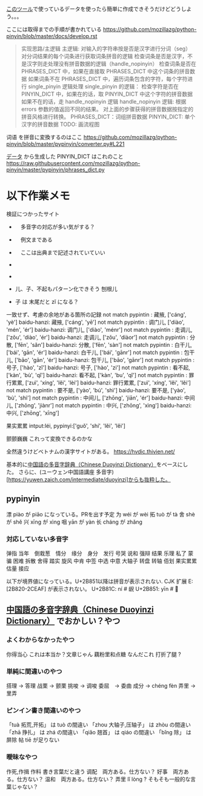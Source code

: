 [このツール](https://github.com/mozillazg/python-pinyin)で使っているデータを使ったら簡単に作成できそうだけどどうしよう。。。


ここには取得までの手順が書かれている
https://github.com/mozillazg/python-pinyin/blob/master/docs/develop.rst

> 实现思路/主逻辑
主逻辑:
对输入的字符串按是否是汉字进行分词（seg）
对分词结果的每个词条进行获取词条拼音的逻辑
检查词条是否是汉字，不是汉字则走处理没有拼音数据的逻辑（handle_nopinyin）
检查词条是否在 PHRASES_DICT 中，如果在直接取 PHRASES_DICT 中这个词条的拼音数据
如果词条不在 PHRASES_DICT 中，遍历词条包含的字符，每个字符进行 single_pinyin 逻辑处理
single_pinyin 的逻辑：
检查字符是否在 PINYIN_DICT 中，如果在的话，取 PINYIN_DICT 中这个字符的拼音数据
如果不在的话，走 handle_nopinyin 逻辑
handle_nopinyin 逻辑: 根据 errors 参数的值返回不同的结果。
对上面的步骤获得的拼音数据按指定的拼音风格进行转换。
PHRASES_DICT：词组拼音数据
PINYIN_DICT: 单个汉字的拼音数据
TODO: 画流程图


词语 を拼音に変換するのはここ
https://github.com/mozillazg/python-pinyin/blob/master/pypinyin/converter.py#L221

[データ](https://github.com/mozillazg/pinyin-data/tree/master) から生成した PINYIN_DICT はこれのこと
https://raw.githubusercontent.com/mozillazg/python-pinyin/master/pypinyin/phrases_dict.py





# 以下作業メモ
検証につかったサイト
- [](https://zhongwenzhuanpinyin.51240.com/)　多音字の対応が多い気がする？
- [](https://hanyu.baidu.com/)　例文まである
- [](http://www.cihai123.com/)　ここは出典まで記述されていていい
- [](https://cjjc.weblio.jp/content/%E5%88%92)
- [](https://www.zdic.net/)


- 儿、子、不起もパターン化できそう
刨根儿
- 子 は 末尾だと zǐ になる？

一致せず、考慮の余地がある箇所の記録
not match
pypintin   : 藏掖, ['cáng', 'yè']
baidu-hanzi: 藏掖, ['cáng', 'yē']
not match
pypintin   : 调门儿, ['diào', 'mén', 'ér']
baidu-hanzi: 调门儿, ['diào', 'ménr']
not match
pypintin   : 走调儿, ['zǒu', 'diào', 'ér']
baidu-hanzi: 走调儿, ['zǒu', 'diàor']
not match
pypintin   : 分散, ['fēn', 'sǎn']
baidu-hanzi: 分散, ['fēn', 'sàn']
not match
pypintin   : 白干儿, ['bái', 'gān', 'ér']
baidu-hanzi: 白干儿, ['bái', 'gānr']
not match
pypintin   : 包干儿, ['bāo', 'gān', 'ér']
baidu-hanzi: 包干儿, ['bāo', 'gānr']
not match
pypintin   : 号子, ['hào', 'zǐ']
baidu-hanzi: 号子, ['hào', 'zi']
not match
pypintin   : 看不起, ['kàn', 'bù', 'qǐ']
baidu-hanzi: 看不起, ['kàn', 'bu', 'qǐ']
not match
pypintin   : 罪行累累, ['zuì', 'xíng', 'lěi', 'lèi']
baidu-hanzi: 罪行累累, ['zuì', 'xíng', 'lěi', 'lěi']
not match
pypintin   : 要不是, ['yào', 'bú', 'shì']
baidu-hanzi: 要不是, ['yào', 'bù', 'shì']
not match
pypintin   : 中间儿, ['zhōng', 'jiān', 'ér']
baidu-hanzi: 中间儿, ['zhōng', 'jiànr']
not match
pypintin   : 中兴, ['zhōng', 'xìng']
baidu-hanzi: 中兴, ['zhōng', 'xīng']

果实累累
intput:léi, 
 pypinyi:['guǒ', 'shí', 'lěi', 'lěi']

颤颤巍巍 これって変換できるのかな

全然違うけどベトナムの漢字サイトがある。
https://hvdic.thivien.net/

基本的に[中国語の多音字辞典（Chinese Duoyinzi Dictionary）](https://dokochina.com/duoyinzi.htm)をベースにした。
さらに、(ユーウェン中国語講座 多音字)[https://yuwen.zaich.com/intermediate/duoyinzi]からも抜粋した。

## pypinyin
漂	piào が piāo  になっている。PRを出す予定
为	wéi	が wèi
拓	tuò	が tà
舍	shè	が shě
兴	xīng が xìng
咽	yān	が yàn
长	cháng が zhǎng

### 対応していない多音字
弹指 当年　倒栽葱　情分　缘分　身分　发行 号哭 说和 强辩 结果 乐理 私了
蒙骗 困难 拆散 舍得 踏实 旋风 中肯 中签 中选 中意 大轴子 转盘 转轴 佰划 果实累累 估量 接应

以下が境界値になっている。U+2B851以降は拼音が表示されない. CJK 扩展 E:[2B820-2CEAF] が表示されない。
U+2B81C: ní  # 𫠜
U+2B851: yīn  # 𫡑

## [中国語の多音字辞典（Chinese Duoyinzi Dictionary）](https://dokochina.com/duoyinzi.htm) でおかしい？やつ
### よくわからなかったやつ
你得当心 これは本当か？文章じゃん
藕粉里和点糖 なんだこれ
打折了腿 ?

### 単純に間違いのやつ
搭理 -> 答理
战栗 -> 颤栗
挑唆 -> 调唆
委屈　-> 委曲
成分 -> chéng fèn 
弄里 -> 里弄

### ピンイン書き間違いのやつ
「tuà 拓荒,开拓」 は tuò の間違い
「zhou 大轴子,压轴子」 は zhòu の間違い
「zhā 挣扎」 は zhá の間違い
「qiǎo 翘首」 は qiáo の間違い
「bǐng 除」 は 屏除
帖 tiē が足りない

### 曖昧なやつ
作死,作揖 作料 書き言葉だと違う
调配　両方ある。仕方ない？
好事　両方ある。仕方ない？
温和　両方ある。仕方ない？
弄里 lǐ lòng ? そもそも一般的な言葉じゃない？


